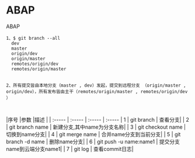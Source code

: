 ﻿# ABAP
ABAP

```
1、$ git branch --all
  dev
  master
  origin/dev
  origin/master
  remotes/origin/dev
  remotes/origin/master


2、所有提交皆由本地分支（master , dev）发起，提交到远程分支 （origin/master ,  origin/dev），所有发布皆由主干（remotes/origin/master , remotes/origin/dev ）
 


```

|序号 	|参数 	|描述	|
| :----- | :----- | :----- | :-----
| 1	| git branch		| 查看分支| 
| 2	| git branch name	| 新建分支,其中name为分支名称| 
| 3	| git checkout name	| 切换到name分支| 
| 4	| git merge name	| 合并name分支到当前分支| 
| 5	| git branch -d name	| 删除name分支| 
| 6	| git push -u name:name1	| 提交分支name到云端分支name1| 
| 7	| git log	| 查看commit日志| 